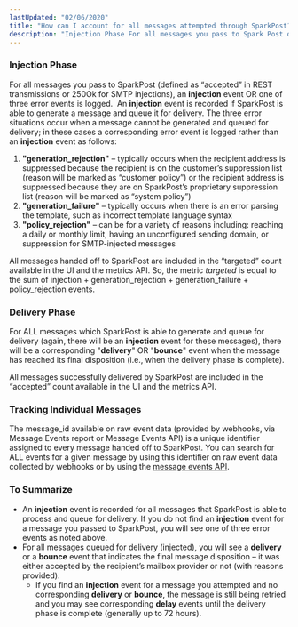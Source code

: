 ```yaml
---
lastUpdated: "02/06/2020"
title: "How can I account for all messages attempted through SparkPost?"
description: "Injection Phase For all messages you pass to Spark Post defined as accepted in REST transmissions or 250 Ok for SMTP injections an injection event OR one of three error events is logged An injection event is recorded if Spark Post is able to generate a message and queue it..."
---
```


### Injection Phase 

For all messages you pass to SparkPost (defined as “accepted” in REST transmissions or 250Ok for SMTP injections), an **injection** event OR one of three error events is logged.  An **injection** event is recorded if SparkPost is able to generate a message and queue it for delivery. The three error situations occur when a message cannot be generated and queued for delivery; in these cases a corresponding error event is logged rather than an **injection** event as follows:

1. **"generation_rejection"** – typically occurs when the recipient address is suppressed because the recipient is on the customer’s suppression list (reason will be marked as “customer policy”) or the recipient address is suppressed because they are on SparkPost’s proprietary suppression list (reason will be marked as “system policy”)
2. **"generation_failure"** – typically occurs when there is an error parsing the template, such as incorrect template language syntax
3. **"policy_rejection"** – can be for a variety of reasons including: reaching a daily or monthly limit, having an unconfigured sending domain, or suppression for SMTP-injected messages

All messages handed off to SparkPost are included in the “targeted” count available in the UI and the metrics API. So, the metric *targeted* is equal to the sum of injection + generation_rejection + generation_failure + policy_rejection events.

### Delivery Phase 

For ALL messages which SparkPost is able to generate and queue for delivery (again, there will be an **injection** event for these messages), there will be a corresponding "**delivery**" OR "**bounce**" event when the message has reached its final disposition (i.e., when the delivery phase is complete). 

All messages successfully delivered by SparkPost are included in the “accepted” count available in the UI and the metrics API. 

### Tracking Individual Messages 

The message_id available on raw event data (provided by webhooks, via Message Events report or Message Events API) is a unique identifier assigned to every message handed off to SparkPost. You can search for ALL events for a given message by using this identifier on raw event data collected by webhooks or by using the [message events API](https://developers.sparkpost.com/api/message-events).

### To Summarize 

* An **injection** event is recorded for all messages that SparkPost is able to process and queue for delivery. If you do not find an **injection** event for a message you passed to SparkPost, you will see one of three error events as noted above.
* For all messages queued for delivery (injected), you will see a **delivery** or a **bounce** event that indicates the final message disposition – it was either accepted by the recipient’s mailbox provider or not (with reasons provided).
	* If you find an **injection** event for a message you attempted and no corresponding **delivery** or **bounce**, the message is still being retried and you may see corresponding **delay** events until the delivery phase is complete (generally up to 72 hours).
